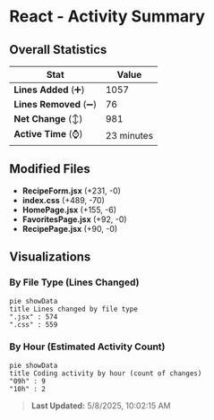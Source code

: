 # React - Activity Summary 

## Overall Statistics

| Stat                   | Value                                                             |
| ---------------------- | ----------------------------------------------------------------- |
| **Lines Added** (➕)   | 1057                                          |
| **Lines Removed** (➖) | 76                                        |
| **Net Change** (↕)    | 981                |
| **Active Time** (⌚)   | 23 minutes |


## Modified Files
- **RecipeForm.jsx** (+231, -0)
- **index.css** (+489, -70)
- **HomePage.jsx** (+155, -6)
- **FavoritesPage.jsx** (+92, -0)
- **RecipePage.jsx** (+90, -0)

## Visualizations

### By File Type (Lines Changed)

```mermaid
pie showData
title Lines changed by file type
".jsx" : 574
".css" : 559
```

### By Hour (Estimated Activity Count)

```mermaid
pie showData
title Coding activity by hour (count of changes)
"09h" : 9
"10h" : 2
```


> **Last Updated:** 5/8/2025, 10:02:15 AM